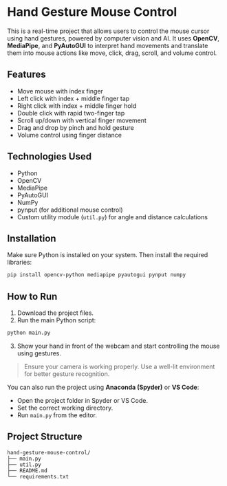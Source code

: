 # Hand Gesture Mouse Control

This is a real-time project that allows users to control the mouse cursor using hand gestures, powered by computer vision and AI. It uses **OpenCV**, **MediaPipe**, and **PyAutoGUI** to interpret hand movements and translate them into mouse actions like move, click, drag, scroll, and volume control.

## Features

- Move mouse with index finger
- Left click with index + middle finger tap
- Right click with index + middle finger hold
- Double click with rapid two-finger tap
- Scroll up/down with vertical finger movement
- Drag and drop by pinch and hold gesture
- Volume control using finger distance

## Technologies Used

- Python
- OpenCV
- MediaPipe
- PyAutoGUI
- NumPy
- pynput (for additional mouse control)
- Custom utility module (`util.py`) for angle and distance calculations

## Installation

Make sure Python is installed on your system. Then install the required libraries:

```bash
pip install opencv-python mediapipe pyautogui pynput numpy
```

## How to Run

1. Download the project files.
2. Run the main Python script:

```bash
python main.py
```

3. Show your hand in front of the webcam and start controlling the mouse using gestures.

> Ensure your camera is working properly. Use a well-lit environment for better gesture recognition.

You can also run the project using **Anaconda (Spyder)** or **VS Code**:
- Open the project folder in Spyder or VS Code.
- Set the correct working directory.
- Run `main.py` from the editor.

## Project Structure

```
hand-gesture-mouse-control/
├── main.py
├── util.py
├── README.md
└── requirements.txt
```